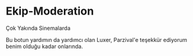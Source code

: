 # Ekip-Moderation
Çok Yakında Sinemalarda

Bu botun yardımın da yardımcı olan Luxer, Parzival'e teşekkür ediyorum benim olduğu kadar onlarında.
